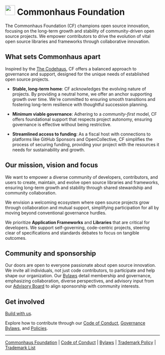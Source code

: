 # <img src="https://www.commonhaus.org/images/CF_icon_default.svg" alt="" width="32" height="32"> Commonhaus Foundation

The Commonhaus Foundation (CF) champions open source innovation, focusing on the long-term growth and stability of  community-driven open source projects.
We empower contributors to drive the evolution of vital open source libraries and frameworks through collaborative innovation.

## What sets Commonhaus apart

Inspired by the [The Codehaus][codehaus], CF offers a balanced approach to governance and support, designed for the unique needs of established open source projects.

- **Stable, long-term home**: CF acknowledges the evolving nature of projects. By providing a neutral home, we offer an anchor supporting growth over time. We're committed to ensuring smooth transitions and fostering long-term resilience with thoughtful succession planning.

- **Minimum viable governance**: Adhering to a *community-first* model, CF offers foundational support that respects project autonomy, ensuring governance is effective without being restrictive.

- **Streamlined access to funding**: As a fiscal host with connections to platforms like GitHub Sponsors and OpenCollective, CF simplifies the process of securing funding, providing your project with the resources it needs for sustainability and growth.

## Our mission, vision and focus

We want to empower a diverse community of developers, contributors, and users to create, maintain, and evolve open source libraries and frameworks, ensuring long-term growth and stability through shared stewardship and community collaboration.

We envision a welcoming ecosystem where open source projects grow through collaboration and mutual support, simplifying participation for all by moving beyond conventional governance hurdles.

We prioritize **Application Frameworks** and **Libraries** that are critical for developers. We support self-governing, code-centric projects, steering clear of specifications and standards debates to focus on tangible outcomes.

## Community and sponsorship

Our doors are open to everyone passionate about open source innovation. We invite all individuals, not just code contributors, to participate and help shape our organization. Our [Bylaws][] detail membership and governance, emphasizing collaboration, diverse perspectives, and advisory input from our [Advisory Board][cfab] to align sponsorship with community interests.

## Get involved

[Build with us][community].

Explore how to contribute through our [Code of Conduct](CODE_OF_CONDUCT.md), [Governance Bylaws][Bylaws], and [Policies][].

[codehaus]: https://www.infoworld.com/article/2892227/codehaus-the-once-great-house-of-code-has-fallen.html
[Bylaws]: bylaws/1-preface.md
[cfab]: bylaws/5-cf-advisory-board.md
[Policies]: policies/README.md
[community]: COMMUNICATION.md

---

[Commonhaus Foundation](https://www.commonhaus.org) |
[Code of Conduct](https://www.commonhaus.org/policies/code-of-conduct/) |
[Bylaws](https://www.commonhaus.org/bylaws/) |
[Trademark Policy](https://www.commonhaus.org/policies/trademark-policy/) |
[Trademark List](https://www.commonhaus.org/trademarks/)
